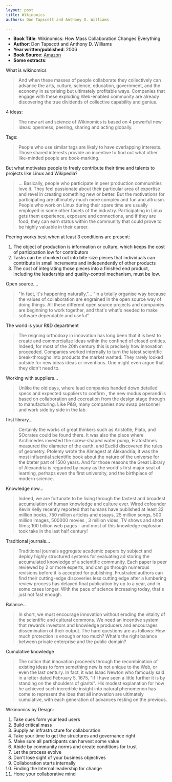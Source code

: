 ```yaml
---
layout: post
title: Wikinomics
authors: Don Tapscott and Anthony D. Williams

---
```


- **Book Title**: Wikinomics: How Mass Collaboration Changes Everything
- **Author**: Don Tapscott and Anthony D. Williams
- **Year written/published**: 2006
- **Book Source**: [Amazon](http://www.amazon.com/Wikinomics-Mass-Collaboration-Changes-Everything/dp/1591841380)
- **Some extracts**:

What is wikinomics

> And when these masses of people collaborate they collectively can advance the arts, culture, science, education, government, and the economy in surprising but ultimately profitable ways. Companies that engage with these exploding Web-enabled community are already discovering the true dividends of collective capability and genius.

4 ideas:

> The new art and science of Wikinomics is based on 4 powerful new ideas: openness, peering, sharing and acting globally.

Tags:

> People who use similar tags are likely to have overlapping interests. Those shared interests provide an incentive to find out what other like-minded people are book-marking.

But what motivates people to freely contribute their time and talents to projects like Linux and Wikipedia?

> ... Basically, people who participate in peer production communities love it. They feel passionate about their particular area of expertise and revel in creating something new or better. But the motivations for participating are ultimately much more complex and fun and altruism. People who work on Linux during their spare time are usually employed in some other facets of the industry. Participating in Linux gets them experience, exposure and connections, and if they are food, they can earn status within the community that could prove to be highly valuable in their career.

Peering works best when at least 3 conditions are present:

1. The object of production is information or culture, which keeps the cost of participation low for contributors
2. Tasks can be chunked out into bite-size pieces that individuals can contribute in small increments and independently of other products
3. The cost of integrating those pieces into a finished end product, including the leadership and quality-control mechanism, must be low.

Open source....

> "In fact, it's happening naturally,"... "in a totally organise way because the values of collaboration are engrained in the open source way of doing things. All these different open source projects and companies are beginning to work together, and that's what's needed to make software dependable and useful"

The world is your R&D department

> The reigning orthodoxy in innovation has long been that it is best to create and commercialize ideas within the confined of closed entities. Indeed, for most of the 20th century this is precisely how innovation proceeded. Companies worked internally to turn the latest scientific break-throughs into products the market wanted. They rarely looked outside for new ideas ideas or inventions. One might even argue that they didn't need to.

Working with suppliers...

> Unlike the old days, where lead companies handed down detailed specs and expected suppliers to confirm , the new modus operandi is based on collaboration and cocreation from the design stage through to manufacturing. Like P&G, many companies now swap personnel and work side by side in the lab.

first library...

> Certainly the works of great thinkers such as Aristotle, Plato, and SOcrates could be found there. It was also the place where Archimedes invested the screw-shaped water pump, Eratosthnes measured the diameter of the earth, and Euclid discovered the rules of geometry. Ptolemy wrote the Almagest at Alexandria; it was the most influential scientific book about the nature of the universe for the bteter part of 1500 years. And for those reasons the Great Library of Alexandria is regarded by many as the world's first major seat of learning, perhaps even the first university, and the birthplace of modern science.

Knowledge now...

> Indeed, we are fortunate to be living through the fastest and broadest accumulation of human knowledge and culture ever. Wired cofounder Kevin Kelly recently reported that humans have published at least 32 million books, 750 million articles and essays, 25 million songs, 500 million images, 500000 movies , 3 million vides, TV shows and short films; 100 billion web pages - and most of this knowledge explosion took take in the last half century!

Traditional journals...

> Traditional journals aggregate academic papers by subject and deploy highly structured systems for evaluating ad storing the accumulated knowledge of a scientific community. Each paper is peer reviewed by 2 or more experts, and can go through numerous revisions before it is accepted for publishing. Frustrated authors can find their cutting-edge discoveries less cutting edge after a lumbering review process has delayed final publication by up to a year, and in some cases longer. With the pace of science increasing today, that's just not fast enough.

Balance...

> In short, we must encourage innovation without eroding the vitality of the scientific and cultural commons. We need an incentive system that rewards investors and knowledge producers and encourages dissemination of their output. The hard questions are as follows: How much protection is enough or too much? What's the right balance between private enterprise and the public domain?

Cumulative knowledge

> The notion that innovation proceeds through the recombination of existing ideas to form something new is not unique to the Web, or even the last century. In fact, it was Isaac Newton who famously said in a letter dated February 5, 1675, "If I have seen a little further it is by standing on the shoulders of giants". His modest explanation for how he achieved such incredible insight into natural phenomenon has come to represent the idea that all innovation are ultimately cumulative, with each generation of advances resting on the previous.

Wikinomics by Design:

1. Take cues form your lead users
2. Build critical mass
3. Supply an infrastructure for collaboration
4. Take your time to get the structures and governance right
5. Make sure all participants can harvest some value
6. Abide by community norms and create conditions for trust
7. Let the process evolve
8. Don't lose sight of your business objectives
9. Collaboration starts internally
10. Finding the Internal leadership for change
11. Hone your collaborative mind
